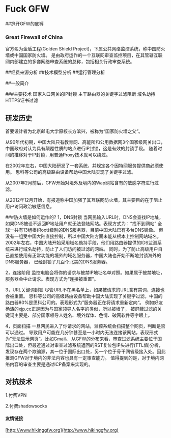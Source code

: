 # Fuck GFW

##扒开GFW的底裤

### Great Firewall of China 

官方名为金盾工程(Golden Shield Project)，下属公共网络监控系统，称中国防火墙或中国国家防火墙。
是由政府运作的一个互联网审查监控项目，在其管辖互联网内部建立的多套网络审查系统的总称，包括相关行政审查系统。

##经费来源分析
##技术模型分析
##运行管理分析


##一般简介

###主要技术
国家入口网关的IP封锁
主干路由器的关键字过滤阻断
域名劫持
HTTPS证书过滤

## 研发历史
首要设计者为北京邮电大学原校长方滨兴，被称为“国家防火墙之父”。

从90年代初期，中国大陆只有教育网、高能所和公用数据网3个国家级网关出口，中国政府对认为具有颠覆性质的站点进行IP封锁，这是有效的封锁手段。
随着时间的推移对于IP封锁，用普通Proxy技术就可以绕过。

在2002年左右，中国大陆研发了一套系统，并规定各个因特网服务提供商必须使用。
思科等公司的高级路由设备帮助中国大陆实现了关键字过滤。

从2007年2月前后，GFW开始对境外及境内的Wap网站含有的敏感字符进行过滤。

从2012年12月开始，有报道称中国加强了其互联网防火墙，其主要目的在于阻止用户访问政治敏感信息。



###防火墙是如何运作的?
1，DNS封锁
当网民输入URL时，DNS会查找IP地址，如果DNS被设不返回IP地址用户就无法登陆网站。表现方式为：“找不到网站”
全球一共有13组根(Root)级别的DNS服务器，目前中国大陆已有多台DNS镜像。
但没有一组受中国大陆直接控制，所以中国大陆方面未能从根本上控制网站域名。
2002年左右，中国大陆开始采用域名劫持手段，他们用路由器提供的IDS监测系统来进行域名劫持，防止了人们访问被过滤的网站。
同时，为了防止高级用户自己直接使用有正常功能的境外的域名服务器，中国大陆也开始不断地封锁海外的DNS服务器，
已经封锁了几百个北美的DNS服务器。

2，连接阶段
监控电脑会将你的请求与被禁IP地址名单对照。如果属于被禁地址，服务器会中止请求。表现方式为“连接被重置”。

3，URL关键词封锁
尽管URL不在黑名单上，如果被请求的URL含有禁词，连接也会被重置。
思科等公司的高级路由设备帮助中国大陆实现了关键字过滤，中国的路由器80%是思科公司的。表现形式为”服务器正在将请求重新定向“。
例如好友杨涛的xjp.cc正是因为与国家领导人名字的类似，所以被墙了，
被屏蔽过滤的关键词主要是、部分国家领导人姓名、境外媒体、色情、破网软件等字眼上。

4，页面扫描
一旦网民进入了你请求的网站，监控系统会扫描整个网页，判断是否可以通过。
导致用户可能在几分钟甚至是一小时内无法连接该网站，表现形式为”无法显示网页“。比如Gmail。
从GFW的分布来看，审查过滤系统主要位于国际出口处，但最近通过对审查过滤系统返回的RST复位包IP头进行(TTL值)分析，
发现存在两个欺骗源，其一位于国际出口处，另一个位于骨干网省级接入处。因此推测GFW对于境内的非法内容也具有一定审查能力。
值得提到的是，对于境内网络内容的审查主要是通过ICP备案来实现的。

## 对抗技术

1.付费VPN

2.付费shadowsocks

#### 友情链接
[http://www.hikinggfw.org](http://www.hikinggfw.org)






